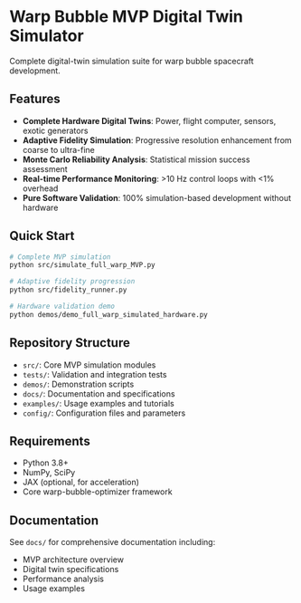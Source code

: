 # Warp Bubble MVP Digital Twin Simulator

Complete digital-twin simulation suite for warp bubble spacecraft development.

## Features

- **Complete Hardware Digital Twins**: Power, flight computer, sensors, exotic generators
- **Adaptive Fidelity Simulation**: Progressive resolution enhancement from coarse to ultra-fine
- **Monte Carlo Reliability Analysis**: Statistical mission success assessment
- **Real-time Performance Monitoring**: >10 Hz control loops with <1% overhead
- **Pure Software Validation**: 100% simulation-based development without hardware

## Quick Start

```bash
# Complete MVP simulation
python src/simulate_full_warp_MVP.py

# Adaptive fidelity progression
python src/fidelity_runner.py

# Hardware validation demo
python demos/demo_full_warp_simulated_hardware.py
```

## Repository Structure

- `src/`: Core MVP simulation modules
- `tests/`: Validation and integration tests
- `demos/`: Demonstration scripts
- `docs/`: Documentation and specifications
- `examples/`: Usage examples and tutorials
- `config/`: Configuration files and parameters

## Requirements

- Python 3.8+
- NumPy, SciPy
- JAX (optional, for acceleration)
- Core warp-bubble-optimizer framework

## Documentation

See `docs/` for comprehensive documentation including:
- MVP architecture overview
- Digital twin specifications
- Performance analysis
- Usage examples
